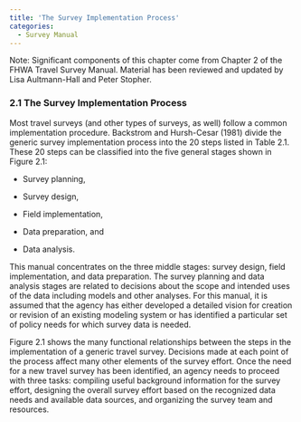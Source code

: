 ```yaml
---
title: 'The Survey Implementation Process'
categories:
  - Survey Manual
---
```


Note: Significant components of this chapter come from Chapter 2 of the FHWA Travel Survey Manual. Material has been reviewed and updated by Lisa Aultmann-Hall and Peter Stopher.

### 2.1 The Survey Implementation Process 
Most travel surveys (and other types of surveys, as well) follow a common implementation procedure. Backstrom and Hursh-Cesar (1981) divide the generic survey implementation process into the 20 steps listed in Table 2.1. These 20 steps can be classified into the five general stages shown in Figure 2.1:

- Survey planning,

- Survey design,

- Field implementation,

- Data preparation, and

- Data analysis.

This manual concentrates on the three middle stages: survey design, field implementation, and data preparation. The survey planning and data analysis stages are related to decisions about the scope and intended uses of the data including models and other analyses. For this manual, it is assumed that the agency has either developed a detailed vision for creation or revision of an existing modeling system or has identified a particular set of policy needs for which survey data is needed.

Figure 2.1 shows the many functional relationships between the steps in the implementation of a generic travel survey. Decisions made at each point of the process affect many other elements of the survey effort. Once the need for a new travel survey has been identified, an agency needs to proceed with three tasks: compiling useful background information for the survey effort, designing the overall survey effort based on the recognized data needs and available data sources, and organizing the survey team and resources.
